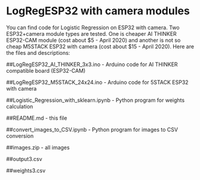# LogRegESP32 with camera modules

You can find code for Logistic Regression on ESP32 with camera. Two ESP32+camera module types are tested. One is cheaper AI THINKER ESP32-CAM module (cost about $5 - April 2020) and another is not so cheap M5STACK ESP32 with camera (cost about $15 - April 2020). Here are the files and descriptions:

##LogRegESP32_AI_THINKER_3x3.ino - Arduino code for AI THINKER compatible board (ESP32-CAM)

##LogRegESP32_M5STACK_24x24.ino  - Arduino code for 5STACK ESP32 with camera

##Logistic_Regression_with_sklearn.ipynb - Python program for weights calculation

##README.md - this file

##convert_images_to_CSV.ipynb - Python program for images to CSV conversion

##images.zip - all images

##output3.csv

##weights3.csv


